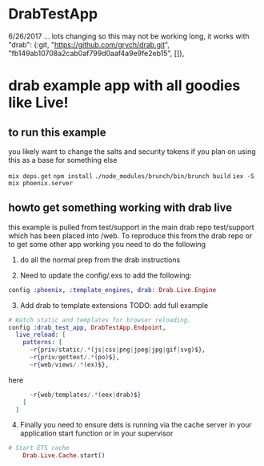 # DrabTestApp

6/26/2017 ... lots changing so this may not be working long, it works with "drab": {:git, "https://github.com/grych/drab.git", "fb149ab10708a2cab0af799d0aaf4a9e9fe2eb15", []},

# drab example app with all goodies like Live!

## to run this example

you likely want to change the salts and security tokens if you plan on using this as a base for something else

`mix deps.get`
`npm install`
`./node_modules/brunch/bin/brunch build`
`iex -S mix phoenix.server`


## howto get something working with drab live

this example is pulled from test/support in the main drab repo test/support which has been placed into <project root>/web.   To reproduce this from the drab repo or to get some other app working you need to do the following

1. do all the normal prep from the drab instructions


2. Need to update the config/<env>.exs to add the following:

```elixir
config :phoenix, :template_engines, drab: Drab.Live.Engine
```

3. Add drab to template extensions TODO: add full example

```elixir
# Watch static and templates for browser reloading.
config :drab_test_app, DrabTestApp.Endpoint,
  live_reload: [
    patterns: [
      ~r{priv/static/.*(js|css|png|jpeg|jpg|gif|svg)$},
      ~r{priv/gettext/.*(po)$},
      ~r{web/views/.*(ex)$},
````
here
```elixir
      ~r{web/templates/.*(eex|drab)$}
    ]
  ]
```


4. Finally you need to ensure dets is running via the cache server in your application start function or in your supervisor

```elixir
# Start ETS cache
    Drab.Live.Cache.start()
```
